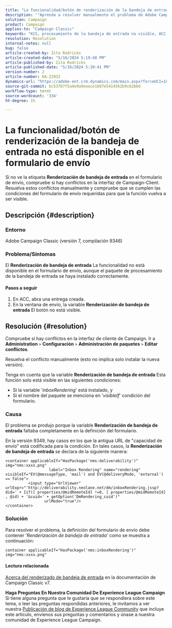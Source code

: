 ```yaml
---
title: "La funcionalidad/botón de renderización de la bandeja de entrada no está disponible en el formulario de envío"
description: '"Aprenda a resolver manualmente el problema de Adobe Campaign Classic en el que el botón Procesamiento de la bandeja de entrada no está visible en el formulario de envío. Compruebe si hay conflictos".'
solution: Campaign
product: Campaign
applies-to: "Campaign Classic"
keywords: "KCS, procesamiento de la bandeja de entrada no visible, ACC, formulario de envío, procesamiento de la bandeja de entrada"
resolution: Resolution
internal-notes: null
bug: false
article-created-by: Zita Rodricks
article-created-date: "5/16/2024 5:19:48 PM"
article-published-by: Zita Rodricks
article-published-date: "5/16/2024 5:20:41 PM"
version-number: 2
article-number: KA-22932
dynamics-url: "https://adobe-ent.crm.dynamics.com/main.aspx?forceUCI=1&pagetype=entityrecord&etn=knowledgearticle&id=9988e57b-a813-ef11-9f89-6045bd0298d4"
source-git-commit: bc53707f5a4e9a9eaace1b07e5414562b9c62b0d
workflow-type: tm+mt
source-wordcount: '334'
ht-degree: 1%

---
```


# La funcionalidad/botón de renderización de la bandeja de entrada no está disponible en el formulario de envío


Si no ve la etiqueta <b>Renderización de bandeja de entrada </b>en el formulario de envío, compruebe si hay conflictos en la interfaz de Campaign-Client. Resuelva estos conflictos manualmente y compruebe que se cumplen las condiciones del formulario de envío requeridas para que la función vuelva a ser visible.

## Descripción {#description}


### Entorno

Adobe Campaign Classic (versión 7, compilación 9346)

### Problema/Síntomas

El <b>Renderización de bandeja de entrada</b> La funcionalidad no está disponible en el formulario de envío, aunque el paquete de procesamiento de la bandeja de entrada se haya instalado correctamente.

#### Pasos a seguir

1. En ACC, abra una entrega creada.
2. En la ventana de envío, la variable <b>Renderización de bandeja de entrada</b> El botón no está visible.



## Resolución {#resolution}


Compruebe si hay conflictos en la interfaz de cliente de Campaign. Ir a <b>Administration</b> `>`  <b>Configuración</b> `>`  <b>Administración de paquetes</b> `>`  <b>Editar conflictos</b>.

Resuelva el conflicto manualmente (esto no implica solo instalar la nueva versión).

Tenga en cuenta que la variable <b>Renderización de bandeja de entrada</b> Esta función solo está visible en las siguientes condiciones:

- Si la variable &#39;*inboxRendering*&#39; está instalado, y
- Si el nombre del paquete se menciona en &#39;*visibleIf*&#39; condición del formulario.


### Causa

El problema se produjo porque la variable <b>Renderización de bandeja de entrada</b> faltaba completamente en la definición del formulario.

En la versión 9349, hay casos en los que la antigua URL de &quot;capacidad de envío&quot; está codificada para la condición. En tales casos, la <b>Renderización de bandeja de entrada</b> se declara de la siguiente manera:


```
<container applicableIf="HasPackage('nms:deliverability')" img="nms:xxxx.png"
                   label="Inbox Rendering" name="rendering" visibleIf="EV(@messageType, 'mail') and EV(@deliveryMode, 'external') == false">
          <input type="UrlViewer" urlExpr="'http://deliverability.neolane.net/dm/inboxRendering.jssp?did=' + Iif([ properties/@midRemoteId] !=0, [ properties/@midRemoteId] , @id) + '&cuid=' + getOption('DmRendering_cuid')"
                 urlMode="true"/>
</container>
```


### Solución

Para resolver el problema, la definición del formulario de envío debe contener &#39;*Renderización de bandeja de entrada*&#39; como se muestra a continuación:


```
container applicableIf="HasPackage('nms:inboxRendering')" img="nms:xxxx.png"
```


#### <b>Lectura relacionada</b> 

[Acerca del renderizado de bandeja de entrada](https://experienceleague.adobe.com/docs/campaign-classic/using/sending-messages/deliverability-management/inbox-rendering.html?lang=en#about-inbox-rendering) en la documentación de Campaign Classic v7.




<b>Haga Preguntas En Nuestra Comunidad De Experience League Campaign</b>
Si tiene alguna pregunta que le gustaría que se respondiera sobre este tema, o leer las preguntas respondidas anteriores, le invitamos a ver nuestra [Publicación de blog de Experience League Community](https://experienceleaguecommunities.adobe.com/t5/adobe-campaign-classic-blogs/introducing-top-kcs-articles-curated-for-your-troubleshooting/bc-p/672426#M132 "Seguir vínculo") que incluye este artículo, envíenos sus preguntas y comentarios y únase a nuestra comunidad de Experience League Campaign.
